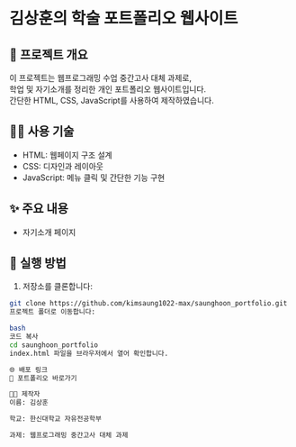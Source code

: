 # 김상훈의 학술 포트폴리오 웹사이트

## 📌 프로젝트 개요
이 프로젝트는 웹프로그래밍 수업 중간고사 대체 과제로,  
학업 및 자기소개를 정리한 개인 포트폴리오 웹사이트입니다.  
간단한 HTML, CSS, JavaScript를 사용하여 제작하였습니다.

## 🧑‍💻 사용 기술
- HTML: 웹페이지 구조 설계
- CSS: 디자인과 레이아웃
- JavaScript: 메뉴 클릭 및 간단한 기능 구현

## ✨ 주요 내용
- 자기소개 페이지

## 🚀 실행 방법
1. 저장소를 클론합니다:
```bash
git clone https://github.com/kimsaung1022-max/saunghoon_portfolio.git
프로젝트 폴더로 이동합니다:

bash
코드 복사
cd saunghoon_portfolio
index.html 파일을 브라우저에서 열어 확인합니다.

🌐 배포 링크
🔗 포트폴리오 바로가기

👩‍🎓 제작자
이름: 김상훈

학교: 한신대학교 자유전공학부

과제: 웹프로그래밍 중간고사 대체 과제


